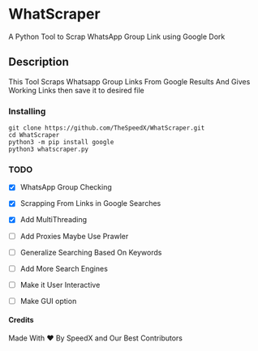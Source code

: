 # WhatScraper
A Python Tool to Scrap WhatsApp Group Link using Google Dork

## Description
This Tool Scraps Whatsapp Group Links From Google Results And Gives Working Links then save it to desired file

### Installing

```
git clone https://github.com/TheSpeedX/WhatScraper.git
cd WhatScraper
python3 -m pip install google
python3 whatscraper.py
```
### TODO
 - [x] WhatsApp Group Checking  <br>
 - [x] Scrapping From Links in Google Searches <br>

 - [x] Add MultiThreading <br>
 - [ ] Add Proxies Maybe Use Prawler<br>
 - [ ] Generalize Searching Based On Keywords <br>
 - [ ] Add More Search Engines <br>
 - [ ] Make it User Interactive <br>
 - [ ] Make GUI option <br>


#### Credits
Made With ❤ By SpeedX and Our Best Contributors
